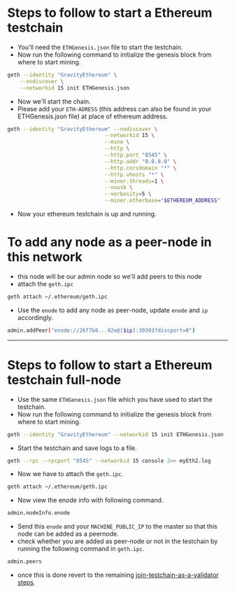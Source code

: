 # Steps to follow to start a Ethereum testchain
- You'll need the ```ETHGenesis.json``` file to start the testchain.
- Now run the following command to initialize the genesis block from where to start mining.
```bash
geth --identity "GravityEthereum" \
    --nodiscover \
    --networkid 15 init ETHGenesis.json
```
- Now we'll start the chain.
- Please add your ```ETH-ADRESS``` (this address can also be found in your ETHGenesis.json file) at place of ethereum address.
```bash
geth --identity "GravityEthereum" --nodiscover \
                               --networkid 15 \
                               --mine \
                               --http \
                               --http.port "8545" \
                               --http.addr "0.0.0.0" \
                               --http.corsdomain "*" \
                               --http.vhosts "*" \
                               --miner.threads=1 \
                               --nousb \
                               --verbosity=5 \
                               --miner.etherbase="$ETHEREUM_ADDRESS"
```
- Now your ethereum testchain is up and running.

# To add any node as a peer-node in this network
- this node will be our admin node so we'll add peers to this node
- attach the ```geth.ipc``` 
```bash
geth attach ~/.ethereum/geth.ipc
```
- Use the ```enode``` to add any node as peer-node, update ```enode``` and ```ip``` accordingly.
```bash
admin.addPeer("enode://26f7b8...92e@[$ip]:30303?discport=0")
```
--- 
# Steps to follow to start a Ethereum testchain full-node
- Use the same ```ETHGenesis.json``` file which you have used to start the testchain.
- Now run the following command to initialize the genesis block from where to start mining.
```bash
geth --identity "GravityEthereum" --networkid 15 init ETHGenesis.json
```
- Start the testchain and save logs to a file.
```bash
geth --rpc --rpcport "8545" --networkid 15 console 2>> myEth2.log
```
- Now we have to attach the ```geth.ipc```.
```bash
geth attach ~/.ethereum/geth.ipc
```
- Now view the enode info with following command.
```bash
admin.nodeInfo.enode
```
- Send this ```enode``` and your ```MACHINE_PUBLIC_IP``` to the master so that this node can be added as a peernode.
- check whether you are added as peer-node or not in the testchain by running the following command in ```geth.ipc```.
```bash
admin.peers
```
- once this is done revert to the remaining [join-testchain-as-a-validator steps](https://github.com/sunnyk56/market/blob/ONET-65/deploy/redhat-testchain-deployment/Documents/join-testchain-as-a-validator.md#start-orchestrator).
